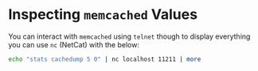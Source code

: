 # Inspecting `memcached` Values

You can interact with `memcached` using `telnet` though to display everything you can use `nc` (NetCat) with the below:

```bash
echo "stats cachedump 5 0" | nc localhost 11211 | more
```
